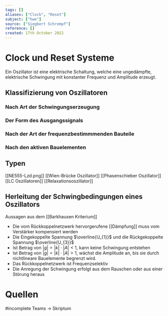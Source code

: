 ```yaml
---
tags: []
aliases: ["Clock", "Reset"]
subject: ["hwe"]
source: ["Siegbert Schrempf"]
reference: []
created: 17th October 2022
---
```


# Clock und Reset Systeme
Ein Oszillator ist eine elektrische Schaltung, welche eine ungedämpfte, elektrische Schwingung mit konstanter Frequenz und Amplitude erzeugt.

## Klassifizierung von Oszillatoren
### Nach Art der Schwingungserzeugung
### Der Form des Ausgangssignals
### Nach der Art der frequenzbestimmmenden Bauteile
### Nach den aktiven Bauelementen

## Typen
[[NE555-Lzd.png]]
[[Wien-Brücke Oszillator]]
[[Phasenschieber Oszillator]]
[[LC Oszillatoren]]
[[Relaxationsoszillator]]

## Herleitung der Schwingbedingungen eines Oszillators


Aussagen aus dem [[Barkhausen Kriterium]]

- Die vom Rückkoppelnetzwerk hervorgerufene [[Dämpfung]] muss vom Verstärker kompensiert werden 
- Die Eingekoppelte Spannung $\overline{U_{1}}$ und die Rückgekoppelte Spannung $\overline{U_{3}}$
- Ist Betrag von $|g|=|k|\cdot|A|< 1$, kann keine Schwingung entstehen
- Ist Betrag von $|g|=|k|\cdot|A|> 1$, wächst die Amplitude an, bis sie durch nichtlineare Bauelemente begrenzt wird.
- Das Rückkoppelnetzwerk ist Frequenzselektiv
- Die Anregung der Schwingung erfolgt aus dem Rauschen oder aus einer Störung heraus






# Quellen
#incomplete 
Teams -> Skriptum